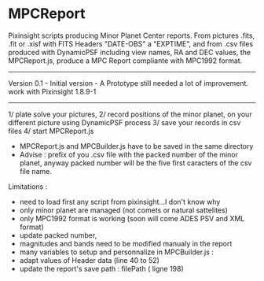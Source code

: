 # MPCReport
Pixinsight scripts producing Minor Planet Center reports. 
From pictures .fits, .fit or .xisf with FITS Headers "DATE-OBS" a "EXPTIME", and from .csv files produced with DynamicPSF including view names, RA and DEC values, the MPCReport.js, produce a MPC Report compliante with MPC1992 format.
***
Version 0.1 - Initial version - A Prototype still needed a lot of improvement. 
work with Pixinsight 1.8.9-1
***
1/ plate solve your pictures, 
2/ record positions of the minor planet, on your different picture using DynamicPSF process
3/ save your records in csv files
4/ start MPCReport.js


- MPCReport.js and MPCBuilder.js have to be saved in the same directory
- Advise : prefix of you .csv file with the packed number of the minor planet, anyway packed number will be the five first caracters of the csv file name.  

Limitations :
- need to load first any script from pixinsight...I don't know why
- only minor planet are managed (not comets or natural sattelites)
- only MPC1992 format is working (soon will come ADES PSV and XML format)
- update packed number,
- magnitudes and bands need to be modified manualy in the report
- many variables to setup and personnalize in MPCBuilder.js :
- adapt values of Header data (line 40 to 52)
- update the report's save path : filePath ( ligne 198)
